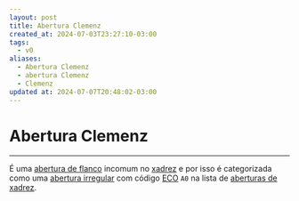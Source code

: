 ```yaml
---
layout: post
title: Abertura Clemenz
created_at: 2024-07-03T23:27:10-03:00
tags:
  - v0
aliases:
  - Abertura Clemenz
  - abertura Clemenz
  - Clemenz
updated at: 2024-07-07T20:48:02-03:00
---
```

# Abertura Clemenz
----

É uma [abertura de flanco](_draft/2024/07/2024-07-06-Aberturas_de_flanco.md) incomum no [xadrez](api/2024/07/2024-07-06-Xadrez.md) e por isso é categorizada como uma [abertura irregular](api/2024/07/2024-07-06-Aberturas_irregulares.md) com código [ECO](api/2024/07/2024-07-07-Encyclopaedia_of_Chess_Openings.md) `A0` na lista de [aberturas de xadrez](_draft/2024/07/2024-07-06-Aberturas_de_xadrez.md).
